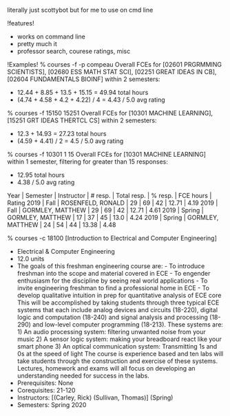 literally just scottybot but for me to use on cmd line

!features!
- works on command line
- pretty much it
- professor search, courese ratings, misc


!Examples!
% courses -f -p compeau
Overall FCEs for [02601 PRGRMMING SCIENTISTS], [02680 ESS MATH STAT SCI], [02251 GREAT IDEAS IN CB], [02604 FUNDAMENTALS BIOINF] within 2 semesters:
 -  12.44 + 8.85 + 13.5 + 15.15 = 49.94 total hours
 -  (4.74 + 4.58 + 4.2 + 4.22) / 4 = 4.43 / 5.0 avg rating

% courses -f 15150 15251
Overall FCEs for [10301 MACHINE LEARNING], [15251 GRT IDEAS THERTCL CS] within 2 semesters:
 -  12.3 + 14.93 = 27.23 total hours
 -  (4.59 + 4.41) / 2 = 4.5 / 5.0 avg rating

% courses -f 10301 1 15
 Overall FCEs for [10301 MACHINE LEARNING] within 1 semester, filtering for greater than 15 responses:
 -  12.95 total hours
 -  4.38 / 5.0 avg rating

Year | Semester |       Instructor       | # resp. | Total resp. |  % resp.  | FCE hours |  Rating
2019 |   Fall   |   ROSENFELD, RONALD    |   29    |     69      |    42     |   12.71   |   4.19
2019 |   Fall   |    GORMLEY, MATTHEW    |   29    |     69      |    42     |   12.71   |   4.61
2019 |  Spring  |    GORMLEY, MATTHEW    |   17    |     37      |    45     |   13.0    |   4.24
2019 |  Spring  |    GORMLEY, MATTHEW    |   24    |     54      |    44     |   13.38   |   4.48

% courses -c 18100
 [Introduction to Electrical and Computer Engineering]
 -  Electrical & Computer Engineering
 -  12.0 units
 -  The goals of this freshman engineering course are: - To introduce freshman into the scope and material covered in ECE - To engender enthusiasm for the discipline by seeing real world applications - To invite engineering freshman to find a professional home in ECE - To develop qualitative intuition in prep for quantitative analysis of ECE core  This will be accomplished by taking students through three typical ECE systems that each include analog devices and circuits (18-220), digital logic and computation (18-240) and signal analysis and processing (18-290) and low-level computer programming (18-213). These systems are:  1) An audio processing system: filtering unwanted noise from your music 2) A sensor logic system: making your breadboard react like your smart phone 3) An optical communication system: Transmitting 1s and 0s at the speed of light  The course is experience based and ten labs will take students through the construction and exercise of these systems. Lectures, homework and exams will all focus on developing an understanding needed for success in the labs.
 -  Prerequisites: None
 -  Corequisites: 21-120
 -  Instructors: [(Carley, Rick) (Sullivan, Thomas)]  (Spring)
 -  Semesters: Spring 2020